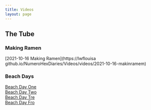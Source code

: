 ```yaml
---
title: Videos
layout: page
---
```

## The Tube

### Making Ramen
[2021-10-16 Making Ramen](https://lwflouisa
github.io/NumeroHexDiaries/Videos/videos/2021-10-16-makinramem)

### Beach Days
[Beach Day One](https://lwflouisa.github.io/NumeroHexDiaries/Videos/videos/2021-10-24-beachdayone)<br />
[Beach Day Two](https://lwflouisa.github.io/NumeroHexDiaries/Videos/videos/2021-10-25-beachdaytwo)<br />
[Beach Day Tre](https://lwflouisa.github.io/NumeroHexDiaries/Videos/videos/2021-10-26-beachdaythree)<br />
[Beach Day Fro](https://lwflouisa.github.io/NumeroHexDiaries/Videos/videos/2021-10-27-openinginmirror)<br />
